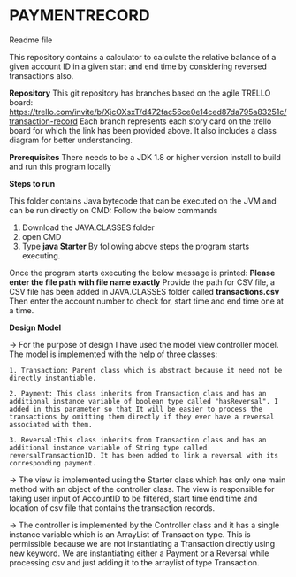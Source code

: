 # PAYMENTRECORD
Readme file

This repository contains a calculator to calculate the relative balance of a given account ID in a given start and end time by considering reversed transactions also.

**Repository**
This git repository has branches based on the agile TRELLO board: https://trello.com/invite/b/XjcOXsxT/d472fac56ce0e14ced87da795a83251c/transaction-record
Each branch represents each story card on the trello board for which the link has been provided above. It also includes a class diagram for better understanding.

**Prerequisites**
There needs to be a JDK 1.8 or higher version install to build and run this program locally

**Steps to run**

This folder contains Java bytecode that can be executed on the JVM and can be run directly on CMD: Follow the below commands
1. Download the JAVA.CLASSES folder
1. open CMD
2. Type **java Starter**
 By following above steps the program starts executing.
 
 Once the program starts executing the below message is printed:
 **Please enter the file path with file name exactly**
 Provide the path for CSV file, a CSV file has been added in JAVA.CLASSES folder called **transactions.csv** 
 Then enter the account number to check for, start time and end time one at a time.


**Design Model**

-> For the purpose of design I have used the model view controller model. The model is implemented with the help of three classes:
	
	1. Transaction: Parent class which is abstract because it need not be directly instantiable.
	
	2. Payment: This class inherits from Transaction class and has an additional instance variable of boolean type called "hasReversal". I added in this parameter so that It will be easier to process the transactions by omitting them directly if they ever have a reversal associated with them.
	
	3. Reversal:This class inherits from Transaction class and has an additional instance variable of String type called reversalTransactionID. It has been added to link a reversal with its corresponding payment.

-> The view is implemented using the Starter class which has only one main method with an object of the controller class. The view is responsible for taking user input of AccountID to be filtered, start time end time and location of csv file that contains the transaction records.

-> The controller is implemented by the Controller class and it has a single instance variable which is an ArrayList of Transaction type. This is permissible because we are not instantiating a Transaction directly using new keyword. We are instantiating either a Payment or a Reversal while processing csv and just adding it to the arraylist of type Transaction.





